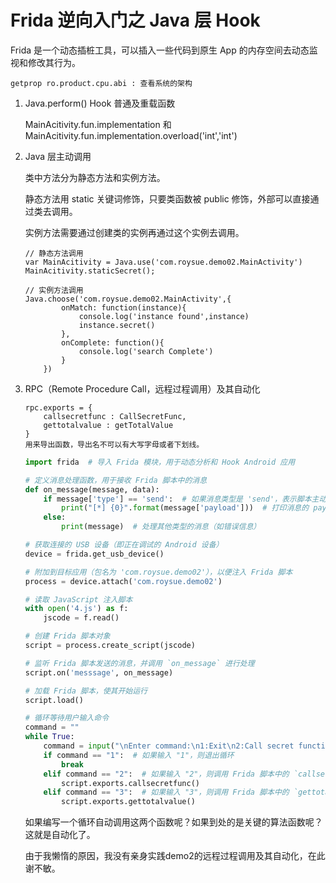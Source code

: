 # Frida 逆向入门之 Java 层 Hook

Frida 是一个动态插桩工具，可以插入一些代码到原生 App 的内存空间去动态监视和修改其行为。

```
getprop ro.product.cpu.abi : 查看系统的架构
```

1.  Java.perform() Hook 普通及重载函数

    MainAcitivity.fun.implementation 和 MainAcitivity.fun.implementation.overload('int','int')

2.  Java 层主动调用

    类中方法分为静态方法和实例方法。

    静态方法用 static 关键词修饰，只要类函数被 public 修饰，外部可以直接通过类去调用。

    实例方法需要通过创建类的实例再通过这个实例去调用。

    ```
    // 静态方法调用
    var MainAcitivity = Java.use('com.roysue.demo02.MainActivity')
    MainAcitivity.staticSecret();

    // 实例方法调用
    Java.choose('com.roysue.demo02.MainActivity',{
            onMatch: function(instance){
                console.log('instance found',instance)
                instance.secret()
            },
            onComplete: function(){
                console.log('search Complete')
            }
        })
    ```

3.  RPC（Remote Procedure Call，远程过程调用）及其自动化

    ```
    rpc.exports = {
        callsecretfunc : CallSecretFunc,
        gettotalvalue : getTotalValue
    }
    用来导出函数，导出名不可以有大写字母或者下划线。
    ```

    ```python
    import frida  # 导入 Frida 模块，用于动态分析和 Hook Android 应用

    # 定义消息处理函数，用于接收 Frida 脚本中的消息
    def on_message(message, data):
        if message['type'] == 'send':  # 如果消息类型是 'send'，表示脚本主动发送的数据
            print("[*] {0}".format(message['payload']))  # 打印消息的 payload 内容
        else:
            print(message)  # 处理其他类型的消息（如错误信息）

    # 获取连接的 USB 设备（即正在调试的 Android 设备）
    device = frida.get_usb_device()

    # 附加到目标应用（包名为 'com.roysue.demo02'），以便注入 Frida 脚本
    process = device.attach('com.roysue.demo02')

    # 读取 JavaScript 注入脚本
    with open('4.js') as f:
        jscode = f.read()

    # 创建 Frida 脚本对象
    script = process.create_script(jscode)

    # 监听 Frida 脚本发送的消息，并调用 `on_message` 进行处理
    script.on('messsage', on_message)

    # 加载 Frida 脚本，使其开始运行
    script.load()

    # 循环等待用户输入命令
    command = ""
    while True:
        command = input("\nEnter command:\n1:Exit\n2:Call secret function\n3:Get Total Value\nchoice:")  # 提示用户输入命令
        if command == "1":  # 如果输入 "1"，则退出循环
            break
        elif command == "2":  # 如果输入 "2"，则调用 Frida 脚本中的 `callsecretfunc` 方法
            script.exports.callsecretfunc()
        elif command == "3":  # 如果输入 "3"，则调用 Frida 脚本中的 `gettotalvalue` 方法
            script.exports.gettotalvalue()
    ```

    如果编写一个循环自动调用这两个函数呢？如果到处的是关键的算法函数呢？这就是自动化了。

    由于我懒惰的原因，我没有亲身实践demo2的远程过程调用及其自动化，在此谢不敏。


